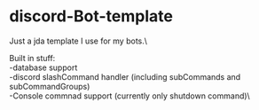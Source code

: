# discord-Bot-template
Just a jda template I use for my bots.\

Built in stuff:\
-database support\
-discord slashCommand handler (including subCommands and subCommandGroups)\
-Console commnad support (currently only shutdown command)\

